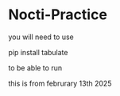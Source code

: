 # Nocti-Practice

you will need to use

pip install tabulate

to be able to run



this is from februrary 13th 2025
